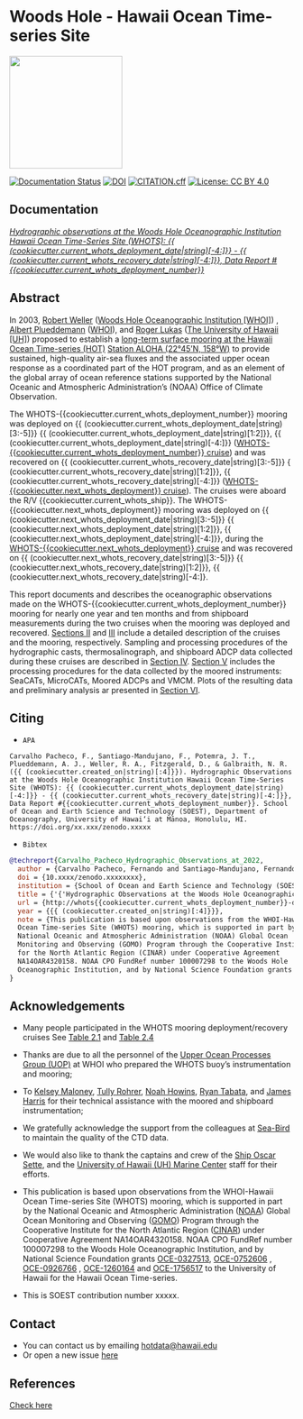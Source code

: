 #  Woods Hole - Hawaii Ocean Time-series Site
[<img src="https://github.com/hot-dogs/whots{{cookiecutter.current_whots_deployment_number}}-data-report/blob/main/docs/source/_static/_images/new_logo_HOT.png" height="200" />](https://hahana.soest.hawaii.edu/hot/)


[![Documentation Status](https://readthedocs.org/projects/whots{{cookiecutter.current_whots_deployment_number}}-data-report/badge/?version=latest)](https://whots-annual-report.readthedocs.io/projects/whots{{cookiecutter.current_whots_deployment_number}}-data-report/en/latest/?badge=latest)
[![DOI](https://zenodo.org/badge/doi/xx.xxxx/zenodo.xxxxxx.svg)](https://doi.org/xx.xxxx/zenodo.xxxxxx)
[![CITATION.cff](https://github.com/hot-dogs/whots{{cookiecutter.current_whots_deployment_number}}-data-report/actions/workflows/cff-validator.yml/badge.svg?branch=main)](https://github.com/hot-dogs/whots{{cookiecutter.current_whots_deployment_number}}-data-report/actions/workflows/cff-validator.yml)
[![License: CC BY 4.0](https://img.shields.io/badge/License-CC_BY_4.0-lightgrey.svg)](http://creativecommons.org/licenses/by/4.0/)


## Documentation 
[*Hydrographic observations at the Woods Hole Oceanographic Institution Hawaii
Ocean Time-Series Site (WHOTS): {{ (cookiecutter.current_whots_deployment_date|string)[-4:]}} - {{ (cookiecutter.current_whots_recovery_date|string)[-4:]}}, Data Report #{{cookiecutter.current_whots_deployment_number}}*](http://whots{{cookiecutter.current_whots_deployment_number}}-data-report.readthedocs.io/)

## Abstract

In 2003, [Robert Weller](https://www.whoi.edu/profile/rweller/) ([Woods Hole
Oceanographic Institution [WHOI]](https://www.whoi.edu))
, [Albert Plueddemann](https://www.whoi.edu/profile/aplueddemann/) 
([WHOI](https://www.whoi.edu)), and
[Roger Lukas](http://www.soest.hawaii.edu/oceanography/faculty/rlukas/)
([The University of Hawaii [UH]](https://manoa.hawaii.edu)) proposed to establish 
a [long-term surface mooring at the Hawaii Ocean Time-series (HOT)](http://www.soest.hawaii.edu/whots/)
[Station ALOHA (22°45’N, 158°W)](https://hahana.soest.hawaii.edu/stationaloha/)
to provide sustained, high-quality air-sea fluxes and the associated upper
ocean response as a coordinated part of the HOT program, and as an element of
the global array of ocean reference stations supported by the National Oceanic
and Atmospheric Administration’s (NOAA) Office of Climate Observation. 

The WHOTS-{{cookiecutter.current_whots_deployment_number}} mooring was deployed on 
{{ (cookiecutter.current_whots_deployment_date|string)[3:-5]}} {{ (cookiecutter.current_whots_deployment_date|string)[1:2]}}, {{ (cookiecutter.current_whots_deployment_date|string)[-4:]}}
 ([WHOTS-{{cookiecutter.current_whots_deployment_number}} cruise](http://www.soest.hawaii.edu/whots/wh{{cookiecutter.current_whots_deployment_number}}_dep.html)) 
and was recovered on {{ (cookiecutter.current_whots_recovery_date|string)[3:-5]}} { (cookiecutter.current_whots_recovery_date|string)[1:2]}},  {{ (cookiecutter.current_whots_recovery_date|string)[-4:]}} 
([WHOTS-{{cookiecutter.next_whots_deployment}} cruise](http://www.soest.hawaii.edu/whots/wh{{cookiecutter.next_whots_deployment}}_dep.html)). 
The cruises were aboard the R/V {{cookiecutter.current_whots_ship}}. The WHOTS-{{cookiecutter.next_whots_deployment}} mooring was 
deployed on {{ (cookiecutter.next_whots_deployment_date|string)[3:-5]}}  {{ (cookiecutter.next_whots_deployment_date|string)[1:2]}}, {{ (cookiecutter.next_whots_deployment_date|string)[-4:]}}, during the 
[WHOTS-{{cookiecutter.next_whots_deployment}} cruise](http://www.soest.hawaii.edu/whots/wh{{cookiecutter.next_whots_deployment}}_dep.html) and was 
recovered on {{ (cookiecutter.next_whots_recovery_date|string)[3:-5]}} {{ (cookiecutter.next_whots_recovery_date|string)[1:2]}}, {{ (cookiecutter.next_whots_recovery_date|string)[-4:]}. 

This report documents and describes the oceanographic observations made on the 
WHOTS-{{cookiecutter.current_whots_deployment_number}} mooring for nearly one year and ten months and from shipboard measurements
during the two cruises when the mooring was deployed and recovered. 
[Sections II](https://whots-annual-report.readthedocs.io/projects/whots{{cookiecutter.current_whots_deployment_number}}-data-report/en/latest/2_section.html) 
and [III](https://whots-annual-report.readthedocs.io/projects/whots{{cookiecutter.current_whots_deployment_number}}-data-report/en/latest/3_section.html) 
include a detailed description of the cruises and the mooring, respectively. 
Sampling and processing procedures of the hydrographic casts, thermosalinograph, 
and shipboard ADCP data collected during these cruises are described in
[Section IV](https://whots-annual-report.readthedocs.io/projects/whots{{cookiecutter.current_whots_deployment_number}}-data-report/en/latest/4_section.html). 
[Section V](https://whots-annual-report.readthedocs.io/projects/whots{{cookiecutter.current_whots_deployment_number}}-data-report/en/latest/5_section.html) 
includes the processing procedures for the data collected by the moored 
instruments: SeaCATs, MicroCATs, Moored ADCPs and VMCM. Plots of the resulting 
data and preliminary analysis ar presented in [Section VI](https://whots-annual-report.readthedocs.io/projects/whots{{cookiecutter.current_whots_deployment_number}}-data-report/en/latest/6_section.html).


## Citing

- `APA`
```
Carvalho Pacheco, F., Santiago-Mandujano, F., Potemra, J. T., Plueddemann, A. J., Weller, R. A., Fitzgerald, D., & Galbraith, N. R. ({{ (cookiecutter.created_on|string)[:4]}}). Hydrographic Observations at the Woods Hole Oceanographic Institution Hawaii Ocean Time-Series Site (WHOTS): {{ (cookiecutter.current_whots_deployment_date|string)[-4:]}} - {{ (cookiecutter.current_whots_recovery_date|string)[-4:]}}, Data Report #{{cookiecutter.current_whots_deployment_number}}. School of Ocean and Earth Science and Technology (SOEST), Department of Oceanography, University of Hawai‘i at Mānoa, Honolulu, HI. https://doi.org/xx.xxx/zenodo.xxxxx
```

- `Bibtex`

```bibtex
@techreport{Carvalho_Pacheco_Hydrographic_Observations_at_2022,
  author = {Carvalho Pacheco, Fernando and Santiago-Mandujano, Fernando and Potemra, James T. and Plueddemann, Albert J. and Weller, Robert A. and Fitzgerald, Daniel and Galbraith, Nancy R.},
  doi = {10.xxxx/zenodo.xxxxxxxx},
  institution = {School of Ocean and Earth Science and Technology (SOEST), Department of Oceanography, University of Hawai‘i at Mānoa, Honolulu, HI},
  title = {'{'Hydrographic Observations at the Woods Hole Oceanographic Institution Hawaii Ocean Time-Series Site (WHOTS): {{ (cookiecutter.current_whots_deployment_date|string)[-4:]}} - {{ (cookiecutter.current_whots_recovery_date|string)[-4:]}}, Data Report #{{cookiecutter.current_whots_deployment_number}}'}'},
  url = {http://whots{{cookiecutter.current_whots_deployment_number}}-data-report.readthedocs.io/},
  year = {{{ (cookiecutter.created_on|string)[:4]}}},
  note = {This publication is based upon observations from the WHOI-Hawaii
  Ocean Time-series Site (WHOTS) mooring, which is supported in part by the
  National Oceanic and Atmospheric Administration (NOAA) Global Ocean
  Monitoring and Observing (GOMO) Program through the Cooperative Institute
  for the North Atlantic Region (CINAR) under Cooperative Agreement
  NA14OAR4320158. NOAA CPO FundRef number 100007298 to the Woods Hole
  Oceanographic Institution, and by National Science Foundation grants OCE-0327513,OCE-0752606, OCE-0926766, OCE-1260164 and OCE-1756517 to the University of Hawaii for the Hawaii Ocean Time-series. This is SOEST contribution number xXxXxX.}
}
```

## Acknowledgements

- Many people participated in the WHOTS mooring deployment/recovery cruises
  See [Table 2.1](https://whots-annual-report.readthedocs.io/projects/whots{{cookiecutter.current_whots_deployment_number}}-data-report/en/latest/2_section.html#table-1)
  and [Table 2.4](https://whots-annual-report.readthedocs.io/projects/whots{{cookiecutter.current_whots_deployment_number}}-data-report/en/latest/2_section.html#table-4)

- Thanks are due to all the personnel of the
  [Upper Ocean Processes Group (UOP)](http://uop.whoi.edu) at WHOI who prepared
  the WHOTS buoy’s instrumentation and mooring;

- To [Kelsey Maloney](https://www.linkedin.com/in/kelsey-maloney-4a18291a4),
  [Tully Rohrer](https://hahana.soest.hawaii.edu/hot/staff1.html),
  [Noah Howins](https://www.soest.hawaii.edu/oceanography/profile/Howins-Noah/),
  [Ryan Tabata](https://www.linkedin.com/in/ryan-tabata-69215486/), and
  [James Harris](https://www.linkedin.com/in/james-harris-661170174/)
  for their technical assistance with the moored and shipboard instrumentation;

- We gratefully acknowledge the support from the colleagues at
  [Sea-Bird](https://www.seabird.com) to maintain the quality of the CTD data.

- We would also like to thank the captains and crew of the
  [Ship Oscar Sette](https://www.omao.noaa.gov/learn/marine-operations/ships/oscar-elton-sette/about),
  and the [University of Hawaii (UH) Marine Center](https://www.soest.hawaii.edu/UMC/cms/)
  staff for their efforts.

- This publication is based upon observations from the WHOI-Hawaii Ocean
  Time-series Site (WHOTS) mooring, which is supported in part by the National
  Oceanic and Atmospheric Administration ([NOAA](https://www.noaa.gov/)) Global
  Ocean Monitoring and Observing ([GOMO](https://globalocean.noaa.gov/)) Program
  through the Cooperative Institute for the North Atlantic
  Region ([CINAR](https://website.whoi.edu/cinar/)) under Cooperative Agreement
  NA14OAR4320158. NOAA CPO FundRef number 100007298 to the Woods Hole
  Oceanographic Institution, and by National Science Foundation grants
  [OCE-0327513](https://www.nsf.gov/awardsearch/showAward?AWD_ID=0327513),
  [OCE-0752606](https://www.nsf.gov/awardsearch/showAward?AWD_ID=0752606&HistoricalAwards=false)
  ,
  [OCE-0926766](https://www.nsf.gov/awardsearch/showAward?AWD_ID=0926766&HistoricalAwards=false)
  ,
  [OCE-1260164](https://www.nsf.gov/awardsearch/showAward?AWD_ID=1260164&HistoricalAwards=false)
  and
  [OCE-1756517](https://www.nsf.gov/awardsearch/showAward?AWD_ID=1756517&HistoricalAwards=false)
  to the University of Hawaii for the Hawaii Ocean Time-series.

- This is SOEST contribution number xxxxx.

## Contact 
- You can contact us by emailing <hotdata@hawaii.edu>
- Or open a new issue [here](https://github.com/hot-dogs/whots{{cookiecutter.current_whots_deployment_number}}-data-report/issues)

## References
[Check here](https://whots-annual-report.readthedocs.io/projects/whots{{cookiecutter.current_whots_deployment_number}}-data-report/en/latest/references.html)
